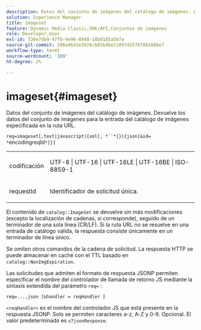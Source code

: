 ```yaml
---
description: Datos del conjunto de imágenes del catálogo de imágenes. Devuelve los datos del conjunto de imágenes para la entrada del catálogo de imágenes especificada en la ruta URL.
solution: Experience Manager
title: imageset
feature: Dynamic Media Classic,SDK/API,Conjuntos de imágenes
role: Developer,User
exl-id: 730e7db9-47f0-4e96-8948-18b8185a5b7a
source-git-commit: 206e4643e3926cb85b4be2189743578f88180be7
workflow-type: tm+mt
source-wordcount: '169'
ht-degree: 2%

---
```


# imageset{#imageset}

Datos del conjunto de imágenes del catálogo de imágenes. Devuelve los datos del conjunto de imágenes para la entrada del catálogo de imágenes especificada en la ruta URL.

`req=imageset[,text|javascript|{xml[, *``*]}|{json[&id= *`encodingreqId`*]}]`

<table id="simpletable_86FF9E59B11D4C408F0D932D46CC2F8E"> 
 <tr class="strow"> 
  <td class="stentry"> <p><span class="codeph"><span class="varname"> codificación</span></span> </p> </td> 
  <td class="stentry"> <p><span class="codeph"> UTF-8 | UTF-16 | UTF-16LE | UTF-16BE | ISO-8859-1</span> </p></td> 
 </tr> 
 <tr class="strow"> 
  <td class="stentry"> <p><span class="codeph"><span class="varname"> requestId</span></span> </p></td> 
  <td class="stentry"> <p>Identificador de solicitud única. </p></td> 
 </tr> 
</table>

El contenido de `catalog::ImageSet` se devuelve sin más modificaciones (excepto la localización de cadenas, si corresponde), seguido de un terminador de una sola línea (CR/LF). Si la ruta URL no se resuelve en una entrada de catálogo válida, la respuesta consiste únicamente en un terminador de línea único.

Se omiten otros comandos de la cadena de solicitud. La respuesta HTTP se puede almacenar en caché con el TTL basado en `catalog::NonImgExpiration`.

Las solicitudes que admiten el formato de respuesta JSONP permiten especificar el nombre del controlador de llamada de retorno JS mediante la sintaxis extendida del parámetro `req=` :

`req=...,json [&handler = reqHandler ]`

`<reqHandler>` es el nombre del controlador JS que está presente en la respuesta JSONP. Solo se permiten caracteres a-z, A-Z y 0-9. Opcional. El valor predeterminado es `s7jsonResponse`.
